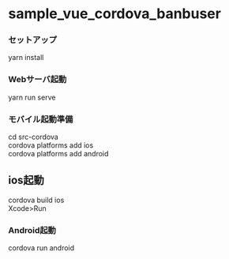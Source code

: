# sample_vue_cordova_banbuser

### セットアップ

yarn install

### Webサーバ起動

yarn run serve

### モバイル起動準備

cd src-cordova  
cordova platforms add ios  
cordova platforms add android  

## ios起動

cordova build ios  
Xcode>Run

### Android起動
cordova run android
